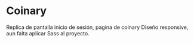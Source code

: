 # Coinary
Replica de pantalla inicio de sesión, pagina de coinary
Diseño responsive, aun falta aplicar Sass al proyecto.
